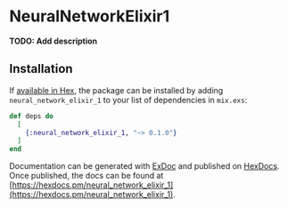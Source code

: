 # NeuralNetworkElixir1

**TODO: Add description**

## Installation

If [available in Hex](https://hex.pm/docs/publish), the package can be installed
by adding `neural_network_elixir_1` to your list of dependencies in `mix.exs`:

```elixir
def deps do
  [
    {:neural_network_elixir_1, "~> 0.1.0"}
  ]
end
```

Documentation can be generated with [ExDoc](https://github.com/elixir-lang/ex_doc)
and published on [HexDocs](https://hexdocs.pm). Once published, the docs can
be found at [https://hexdocs.pm/neural_network_elixir_1](https://hexdocs.pm/neural_network_elixir_1).

